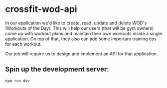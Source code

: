 # crossfit-wod-api

In our application we'd like to create, read, update and delete WOD's (Workouts of the Day). This will help our users (that will be gym owners) come up with workout plans and maintain their own workouts inside a single application. On top of that, they also can add some important training tips for each workout.

Our job will require us to design and implement an API for that application.

## Spin up the development server:

```
npm run dev
```
